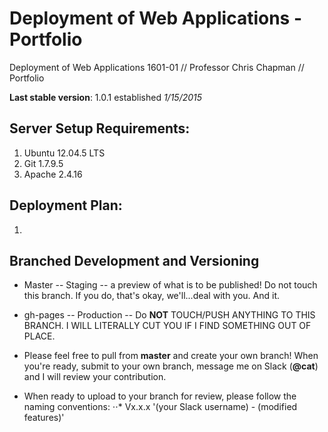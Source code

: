 # Deployment of Web Applications - Portfolio
Deployment of Web Applications 1601-01 // Professor Chris Chapman // Portfolio

**Last stable version**: 1.0.1 established *1/15/2015*

## Server Setup Requirements:
1. Ubuntu 12.04.5 LTS
2. Git 1.7.9.5
3. Apache 2.4.16

## Deployment Plan:
1. 

## Branched Development and Versioning
* Master -- Staging -- a preview of what is to be published! Do not touch this branch. 
If you do, that's okay, we'll...deal with you. And it.

* gh-pages -- Production -- Do **NOT** TOUCH/PUSH ANYTHING TO THIS BRANCH. 
I WILL LITERALLY CUT YOU IF I FIND SOMETHING OUT OF PLACE.

* Please feel free to pull from **master** and create your own branch! When you're ready,
submit to your own branch, message me on Slack (__@cat__) and I will review your contribution.

* When ready to upload to your branch for review, please follow the naming conventions:
⋅⋅*   Vx.x.x '(your Slack username) - (modified features)'


